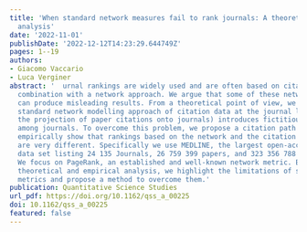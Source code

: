 ```yaml
---
title: 'When standard network measures fail to rank journals: A theoretical and empirical
  analysis'
date: '2022-11-01'
publishDate: '2022-12-12T14:23:29.644749Z'
pages: 1--19
authors:
- Giacomo Vaccario
- Luca Verginer
abstract: '  urnal rankings are widely used and are often based on citation data in
  combination with a network approach. We argue that some of these network-based rankings
  can produce misleading results. From a theoretical point of view, we show that the
  standard network modelling approach of citation data at the journal level (i.e.,
  the projection of paper citations onto journals) introduces fictitious relations
  among journals. To overcome this problem, we propose a citation path approach, and
  empirically show that rankings based on the network and the citation path approach
  are very different. Specifically we use MEDLINE, the largest open-access bibliometric
  data set listing 24 135 Journals, 26 759 399 papers, and 323 356 788 citations.
  We focus on PageRank, an established and well-known network metric. Based on our
  theoretical and empirical analysis, we highlight the limitations of standard network
  metrics and propose a method to overcome them.'
publication: Quantitative Science Studies
url_pdf: https://doi.org/10.1162/qss_a_00225
doi: 10.1162/qss_a_00225
featured: false
---
```

